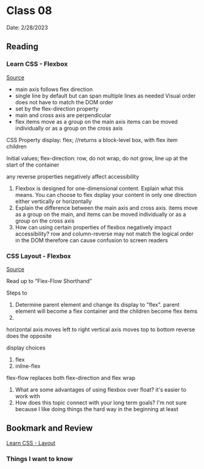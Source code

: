 # Class 08
Date: 2/28/2023

## Reading
### Learn CSS - Flexbox
[Source](https://web.dev/learn/css/flexbox/)

- main axis follows flex direction
- single line by default but can span multiple lines as needed
Visual order does not have to match the DOM order
- set by the flex-direction property
- main and cross axis are perpendicular
- flex items move as a group on the main axis
items can be moved individually or as a group on the cross axis

CSS Property
display: flex; //returns a block-level box, with flex item children

Initial values; flex-direction: row, do not wrap, do not grow, line up at the start of the container

any reverse properties negatively affect accessibility

1. Flexbox is designed for one-dimensional content. Explain what this means. You can choose to flex dsplay your content in only one direction either vertically or horizontally 
2. Explain the difference between the main axis and cross axis. items move as a group on the main, and items can be moved individually or as a group on the cross axis
3. How can using certain properties of flexbox negatively impact accessibility? row and column-reverse may not match the logical order in the DOM therefore can cause confusion to screen readers


### CSS Layout - Flexbox
[Source](https://developer.mozilla.org/en-US/docs/Learn/CSS/CSS_layout/Flexbox)

Read up to “Flex-Flow Shorthand”

Steps to  
1. Determine parent element and change its display to "flex". parent element will become a flex container and the children become flex items
2.

horizontal axis moves left to right
vertical axis moves top to bottom
reverse does the opposite

display choices
1. flex
2. inline-flex

flex-flow replaces both flex-direction and flex wrap


1. What are some advantages of using flexbox over float? it's easier to work with
2. How does this topic connect with your long term goals? I'm not sure because I like doing things the hard way in the beginning at least

## Bookmark and Review
[Learn CSS - Layout](https://web.dev/learn/css/layout/)

### Things I want to know

